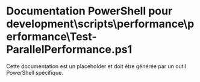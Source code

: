 # Documentation PowerShell pour development\scripts\performance\performance\Test-ParallelPerformance.ps1

Cette documentation est un placeholder et doit être générée par un outil PowerShell spécifique.
